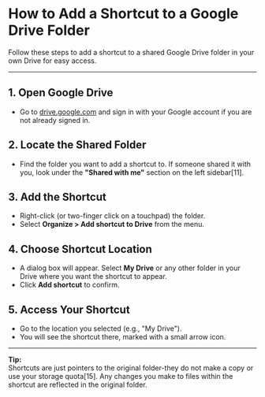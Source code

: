 # How to Add a Shortcut to a Google Drive Folder

Follow these steps to add a shortcut to a shared Google Drive folder in your own Drive for easy access. 

---

## 1. Open Google Drive

- Go to [drive.google.com](https://drive.google.com) and sign in with your Google account if you are not already signed in.

## 2. Locate the Shared Folder

- Find the folder you want to add a shortcut to. If someone shared it with you, look under the **"Shared with me"** section on the left sidebar[11].

## 3. Add the Shortcut

- Right-click (or two-finger click on a touchpad) the folder.
- Select **Organize > Add shortcut to Drive** from the menu.

## 4. Choose Shortcut Location

- A dialog box will appear. Select **My Drive** or any other folder in your Drive where you want the shortcut to appear.
- Click **Add shortcut** to confirm.

## 5. Access Your Shortcut

- Go to the location you selected (e.g., "My Drive").
- You will see the shortcut there, marked with a small arrow icon.

---

**Tip:**  
Shortcuts are just pointers to the original folder-they do not make a copy or use your storage quota[15]. Any changes you make to files within the shortcut are reflected in the original folder.

